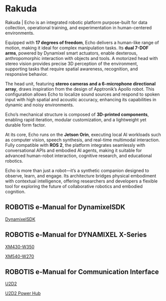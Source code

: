 # Rakuda

Rakuda | Echo is an integrated robotic platform purpose-built for data collection, operational training, and experimentation in human-centered environments.

Equipped with **17 degrees of freedom**, Echo delivers a human-like range of motion, making it ideal for complex manipulation tasks. Its **dual 7-DOF arms**, powered by Dynamixel smart actuators, enable dexterous, anthropomorphic interaction with objects and tools. A motorized head with stereo vision provides precise 3D perception of the environment, supporting tasks that require spatial awareness, recognition, and responsive behavior.

The head unit, featuring **stereo cameras and a 6-microphone directional array**, draws inspiration from the design of Apptronik’s Apollo robot. This configuration allows Echo to localize sound sources and respond to spoken input with high spatial and acoustic accuracy, enhancing its capabilities in dynamic and noisy environments.

Echo’s mechanical structure is composed of **3D-printed components**, enabling rapid iteration, modular customization, and a lightweight yet durable form factor.

At its core, Echo runs on the **Jetson Orin**, executing local AI workloads such as computer vision, speech synthesis, and real-time multimodal interaction. Fully compatible with **ROS 2**, the platform integrates seamlessly with conversational APIs and embodied AI agents, making it suitable for advanced human-robot interaction, cognitive research, and educational robotics.

Echo is more than just a robot—it’s a synthetic companion designed to observe, learn, and engage. Its architecture bridges physical embodiment with contextual intelligence, offering researchers and developers a flexible tool for exploring the future of collaborative robotics and embodied cognition.



## ROBOTIS e-Manual for DynamixelSDK
[DynamixelSDK](https://emanual.robotis.com/docs/en/software/dynamixel/dynamixel_sdk/overview/)

## ROBOTIS e-Manual for DYNAMIXEL X-Series
[XM430-W350](https://emanual.robotis.com/docs/en/dxl/x/xm430-w350/)

[XM540-W270](https://emanual.robotis.com/docs/en/dxl/x/xm540-w270/)

## ROBOTIS e-Manual for Communication Interface
[U2D2](https://emanual.robotis.com/docs/en/parts/interface/u2d2/)

[U2D2 Power Hub](https://emanual.robotis.com/docs/en/parts/interface/u2d2_power_hub/)
